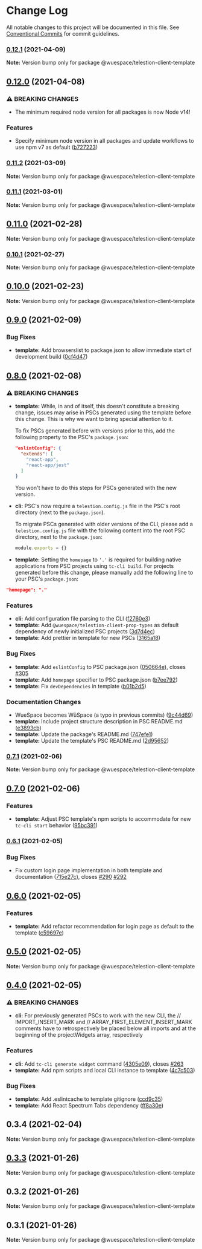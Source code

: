 # Change Log

All notable changes to this project will be documented in this file.
See [Conventional Commits](https://conventionalcommits.org) for commit guidelines.

### [0.12.1](https://github.com/wuespace/telestion-client/compare/v0.12.0...v0.12.1) (2021-04-09)

**Note:** Version bump only for package @wuespace/telestion-client-template





## [0.12.0](https://github.com/wuespace/telestion-client/compare/v0.11.2...v0.12.0) (2021-04-08)


### ⚠ BREAKING CHANGES

* The minimum required node version for all packages is now Node v14!

### Features

* Specify minimum node version in all packages and update workflows to use npm v7 as default ([b727223](https://github.com/wuespace/telestion-client/commit/b72722326ce8b88f42ad2c16ddbd60991e2c8b72))



### [0.11.2](https://github.com/wuespace/telestion-client/compare/v0.11.1...v0.11.2) (2021-03-09)

**Note:** Version bump only for package @wuespace/telestion-client-template





### [0.11.1](https://github.com/wuespace/telestion-client/compare/v0.11.0...v0.11.1) (2021-03-01)

**Note:** Version bump only for package @wuespace/telestion-client-template





## [0.11.0](https://github.com/wuespace/telestion-client/compare/v0.10.1...v0.11.0) (2021-02-28)

**Note:** Version bump only for package @wuespace/telestion-client-template





### [0.10.1](https://github.com/wuespace/telestion-client/compare/v0.10.0...v0.10.1) (2021-02-27)

**Note:** Version bump only for package @wuespace/telestion-client-template





## [0.10.0](https://github.com/wuespace/telestion-client/compare/v0.9.0...v0.10.0) (2021-02-23)

**Note:** Version bump only for package @wuespace/telestion-client-template





## [0.9.0](https://github.com/wuespace/telestion-client/compare/v0.8.0...v0.9.0) (2021-02-09)


### Bug Fixes

* **template:** Add browserslist to package.json to allow immediate start of development build ([0cf4d47](https://github.com/wuespace/telestion-client/commit/0cf4d4702a93fb41cc5fc9deeaafc272aa3c4c7c))



## [0.8.0](https://github.com/wuespace/telestion-client/compare/v0.7.1...v0.8.0) (2021-02-08)


### ⚠ BREAKING CHANGES

* **template:** While, in and of itself, this doesn't constitute a breaking change, issues may arise in PSCs generated using the template before this change. This is why we want to bring special attention to it.

  To fix PSCs generated before with versions prior to this, add the following property to the PSC's `package.json`:

  ```json
  "eslintConfig": {
    "extends": [
      "react-app",
      "react-app/jest"
    ]
  }
  ```

  You won't have to do this steps for PSCs generated with the new version.
* **cli:** PSC's now require a `telestion.config.js` file in the PSC's root directory (next to the `package.json`).

  To migrate PSCs generated with older versions of the CLI, please add a `telestion.config.js` file with the following content into the root PSC directory, next to the `package.json`:
  ```js
  module.exports = {}
  ```
* **template:** Setting the `homepage` to `'.'` is required for building native applications from PSC projects using `tc-cli build`. For projects generated before this change, please manually add the following line to your PSC's `package.json`:
```json
"homepage": "."
```

### Features

* **cli:** Add configuration file parsing to the CLI ([f2760e3](https://github.com/wuespace/telestion-client/commit/f2760e3f0c377c2cc9c9b409d71460db68927581))
* **template:** Add `@wuespace/telestion-client-prop-types` as default dependency of newly initialized PSC projects ([3d7d4ec](https://github.com/wuespace/telestion-client/commit/3d7d4ec6e504e3568d66feee5789c76c259f0367))
* **template:** Add prettier in template for new PSCs ([3165a18](https://github.com/wuespace/telestion-client/commit/3165a1833e7d8aa77638522d66db23dd229ef6f0))


### Bug Fixes

* **template:** Add `eslintConfig` to PSC package.json ([050664e](https://github.com/wuespace/telestion-client/commit/050664ea4555c2ea01669e44e972de20e1783bc8)), closes [#305](https://github.com/wuespace/telestion-client/issues/305)
* **template:** Add `homepage` specifier to PSC package.json ([b7ee792](https://github.com/wuespace/telestion-client/commit/b7ee792083a6237b107808227c7bb8f70df317ab))
* **template:** Fix `devDependencies` in template ([b01b2d5](https://github.com/wuespace/telestion-client/commit/b01b2d5fecb2a30d7434af63a690cba8b8fa4dc0))


### Documentation Changes

* WueSpace becomes WüSpace (a typo in previous commits) ([9c44d69](https://github.com/wuespace/telestion-client/commit/9c44d696f0d5502ce5222a90011e892b8a7054c2))
* **template:** Include project structure description in PSC README.md ([e3893cb](https://github.com/wuespace/telestion-client/commit/e3893cbe5f54d7a75f07efc4418c320234aa4d96))
* **template:** Update the package's README.md ([747efe1](https://github.com/wuespace/telestion-client/commit/747efe117054e3b655e7ad9f5fa3cbcae5842a79))
* **template:** Update the template's PSC README.md ([2d95652](https://github.com/wuespace/telestion-client/commit/2d956527d80f08fef4ed07820dde25c0e8aef8b1))



### [0.7.1](https://github.com/wuespace/telestion-client/compare/v0.7.0...v0.7.1) (2021-02-06)

**Note:** Version bump only for package @wuespace/telestion-client-template





## [0.7.0](https://github.com/wuespace/telestion-client/compare/v0.6.1...v0.7.0) (2021-02-06)


### Features

* **template:** Adjust PSC template's npm scripts to accommodate for new `tc-cli start` behavior ([95bc391](https://github.com/wuespace/telestion-client/commit/95bc3915bc61253f94f250b563faa68a456a33c9))



### [0.6.1](https://github.com/wuespace/telestion-client/compare/v0.6.0...v0.6.1) (2021-02-05)


### Bug Fixes

* Fix custom login page implementation in both template and documentation ([715e27c](https://github.com/wuespace/telestion-client/commit/715e27c04dd20aa8bffb589ac67d6e8d77d7fb26)), closes [#290](https://github.com/wuespace/telestion-client/issues/290) [#292](https://github.com/wuespace/telestion-client/issues/292)



## [0.6.0](https://github.com/wuespace/telestion-client/compare/v0.5.0...v0.6.0) (2021-02-05)


### Features

* **template:** Add refactor recommendation for login page as default to the template ([c59697e](https://github.com/wuespace/telestion-client/commit/c59697eb04741bee15de9e1158b6f7932cbe0448))



## [0.5.0](https://github.com/wuespace/telestion-client/compare/v0.4.0...v0.5.0) (2021-02-05)

**Note:** Version bump only for package @wuespace/telestion-client-template





## [0.4.0](https://github.com/wuespace/telestion-client/compare/v0.3.3...v0.4.0) (2021-02-05)


### ⚠ BREAKING CHANGES

* **cli:** For previously generated PSCs to work with the new CLI, the // IMPORT_INSERT_MARK and // ARRAY_FIRST_ELEMENT_INSERT_MARK comments have to retrospectively be placed below all imports and at the beginning of the projectWidgets array, respectively

### Features

* **cli:** Add `tc-cli generate widget` command ([4305e09](https://github.com/wuespace/telestion-client/commit/4305e09d45204607bba7fa7fd41360824ce2b112)), closes [#263](https://github.com/wuespace/telestion-client/issues/263)
* **template:** Add npm scripts and local CLI instance to template ([4c7c503](https://github.com/wuespace/telestion-client/commit/4c7c5035d833d886a6b73fdff268227279ffb669))


### Bug Fixes

* **template:** Add .eslintcache to template gitignore ([ccd9c35](https://github.com/wuespace/telestion-client/commit/ccd9c358bf76da0f02368728ac3ccd688033b571))
* **template:** Add React Spectrum Tabs dependency ([ff8a30e](https://github.com/wuespace/telestion-client/commit/ff8a30e41b8c64cac7469643dec17fc2323f80a9))



## 0.3.4 (2021-02-04)

**Note:** Version bump only for package @wuespace/telestion-client-template





## [0.3.3](https://github.com/wuespace/telestion-client/compare/v0.3.2...v0.3.3) (2021-01-26)

**Note:** Version bump only for package @wuespace/telestion-client-template

## 0.3.2 (2021-01-26)

**Note:** Version bump only for package @wuespace/telestion-client-template

## 0.3.1 (2021-01-26)

**Note:** Version bump only for package @wuespace/telestion-client-template

